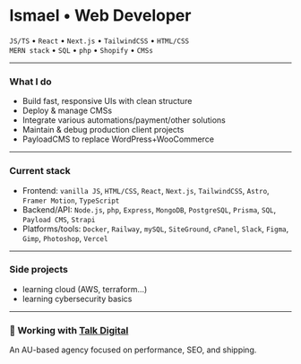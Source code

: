 <h1 align="left">Ismael • Web Developer</h1>

<p align="left">
  <code>JS/TS</code> • <code>React</code> • <code>Next.js</code> • <code>TailwindCSS</code> • <code>HTML/CSS</code><br>
  <code>MERN stack</code> • <code>SQL</code> • <code>php</code> • <code>Shopify</code> • <code>CMSs</code>
</p>

---

### What I do

- Build fast, responsive UIs with clean structure
- Deploy & manage CMSs
- Integrate various automations/payment/other solutions
- Maintain & debug production client projects
- PayloadCMS to replace WordPress+WooCommerce

---

### Current stack

- Frontend: `vanilla JS`, `HTML/CSS`, `React`, `Next.js`, `TailwindCSS`, `Astro`, `Framer Motion`, `TypeScript`
- Backend/API: `Node.js`, `php`, `Express`, `MongoDB`, `PostgreSQL`, `Prisma`, `SQL`, `Payload CMS`, `Strapi`
- Platforms/tools: `Docker`, `Railway`, `mySQL`, `SiteGround`, `cPanel`, `Slack`, `Figma`, `Gimp`, `Photoshop`, `Vercel`

---

### Side projects

- learning cloud (AWS, terraform...)
- learning cybersecurity basics

---

### 🏢 Working with [Talk Digital](https://talkdigital.com.au)

An AU-based agency focused on performance, SEO, and shipping.
